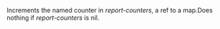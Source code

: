 Increments the named counter in *report-counters*, a ref to a map.Does nothing if *report-counters* is nil.